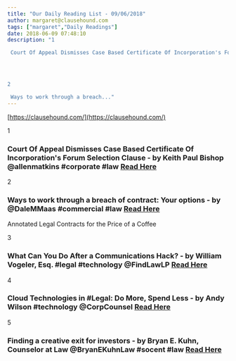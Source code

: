 ```yaml
---
title: "Our Daily Reading List - 09/06/2018"
author: margaret@clausehound.com
tags: ["margaret","Daily Readings"]
date: 2018-06-09 07:48:10
description: "1

 Court Of Appeal Dismisses Case Based Certificate Of Incorporation's Forum Selection Clause - by Keith Paul Bishop @allenmatkins #corporate #law Read Here

 


2

 Ways to work through a breach..."
---
```


[https://clausehound.com/](https://clausehound.com/)

1

###  Court Of Appeal Dismisses Case Based Certificate Of Incorporation's Forum Selection Clause - by Keith Paul Bishop @allenmatkins #corporate #law [Read Here](https://www.calcorporatelaw.com/court-of-appeal-dismisses-case-based-certificate-of-incorporation-forum-selection-clause)

 

2

###  Ways to work through a breach of contract: Your options - by @DaleMMaas #commercial #law [Read Here](https://www.dalemaasatty.com/blog/2018/05/ways-to-work-through-a-breach-of-contract-your-options.shtml)

Annotated Legal Contracts
for the Price of a Coffee

3

###  What Can You Do After a Communications Hack? - by William Vogeler, Esq. #legal #technology @FindLawLP  [Read Here](https://blogs.findlaw.com/technologist/2018/05/what-can-you-do-about-hacked-communications.html)

 

4

###  Cloud Technologies in #Legal: Do More, Spend Less - by Andy Wilson #technology @CorpCounsel [Read Here](https://www.law.com/corpcounsel/2018/05/29/cloud-technologies-in-legal-do-more-spend-less/)

 

5

###  Finding a creative exit for investors - by Bryan E. Kuhn, Counselor at Law @BryanEKuhnLaw #socent #law  [Read Here](https://www.bryankuhnlaw.com/blog/2018/05/finding-a-creative-exit-for-investors.shtml)

 